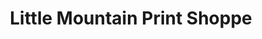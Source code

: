 ---
title: "Little Mountain Print Shoppe"
url: /lincoln/little-mountain-print-shoppe/
shop: Kleidung
---